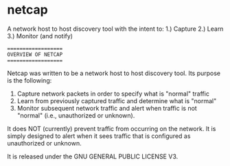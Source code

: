 # netcap

A network host to host discovery tool with the intent to: 1.) Capture 2.) Learn 3.) Monitor (and notify)

	==================
	OVERVIEW OF NETCAP
	==================

Netcap was written to be a network host to host discovery tool. Its 
purpose is the following:

1. Capture network packets in order to specify what is "normal" traffic
2. Learn from previously captured traffic and determine what is "normal" 
3. Monitor subsequent network traffic and alert when traffic is not 
"normal" (i.e., unauthorized or unknown).

It does NOT (currently) prevent traffic from occurring on the network. It 
is simply designed to alert when it sees traffic that is configured as 
unauthorized or unknown.

It is released under the GNU GENERAL PUBLIC LICENSE V3.
